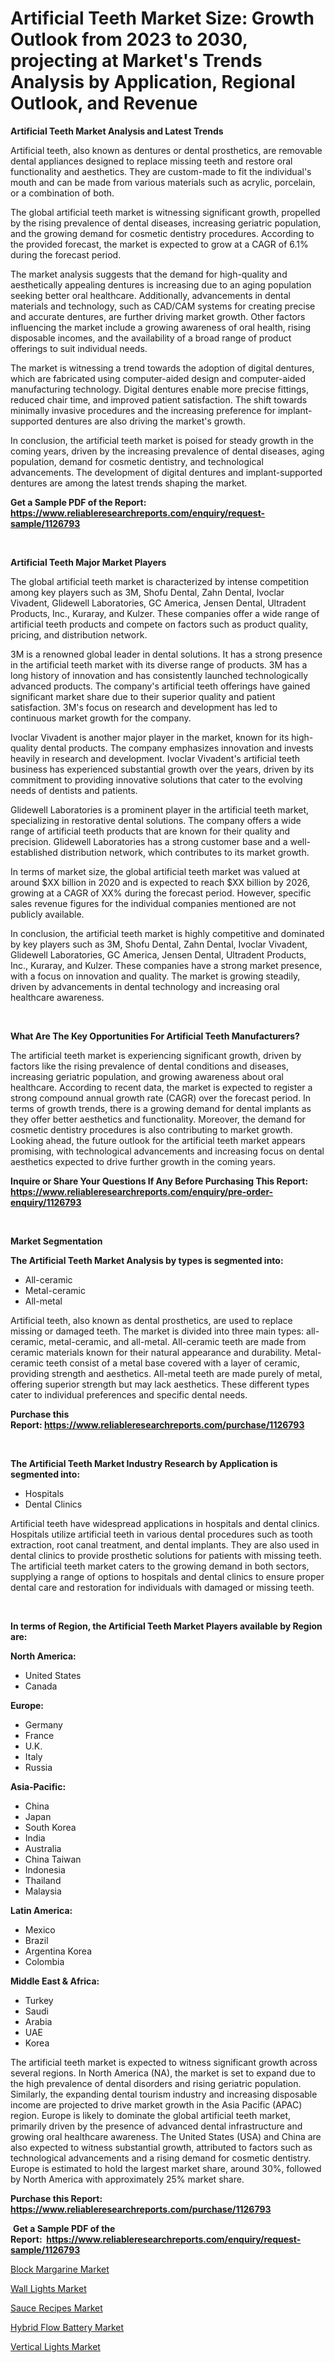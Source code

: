 <p><h1>Artificial Teeth Market Size: Growth Outlook from 2023 to 2030, projecting at Market's Trends Analysis by Application, Regional Outlook, and Revenue</h1></p><p><strong>Artificial Teeth Market Analysis and Latest Trends</strong></p>
<p><p>Artificial teeth, also known as dentures or dental prosthetics, are removable dental appliances designed to replace missing teeth and restore oral functionality and aesthetics. They are custom-made to fit the individual's mouth and can be made from various materials such as acrylic, porcelain, or a combination of both.</p><p>The global artificial teeth market is witnessing significant growth, propelled by the rising prevalence of dental diseases, increasing geriatric population, and the growing demand for cosmetic dentistry procedures. According to the provided forecast, the market is expected to grow at a CAGR of 6.1% during the forecast period.</p><p>The market analysis suggests that the demand for high-quality and aesthetically appealing dentures is increasing due to an aging population seeking better oral healthcare. Additionally, advancements in dental materials and technology, such as CAD/CAM systems for creating precise and accurate dentures, are further driving market growth. Other factors influencing the market include a growing awareness of oral health, rising disposable incomes, and the availability of a broad range of product offerings to suit individual needs.</p><p>The market is witnessing a trend towards the adoption of digital dentures, which are fabricated using computer-aided design and computer-aided manufacturing technology. Digital dentures enable more precise fittings, reduced chair time, and improved patient satisfaction. The shift towards minimally invasive procedures and the increasing preference for implant-supported dentures are also driving the market's growth.</p><p>In conclusion, the artificial teeth market is poised for steady growth in the coming years, driven by the increasing prevalence of dental diseases, aging population, demand for cosmetic dentistry, and technological advancements. The development of digital dentures and implant-supported dentures are among the latest trends shaping the market.</p></p>
<p><strong>Get a Sample PDF of the Report:&nbsp; <a href="https://www.reliableresearchreports.com/enquiry/request-sample/1126793">https://www.reliableresearchreports.com/enquiry/request-sample/1126793</a></strong></p>
<p>&nbsp;</p>
<p><strong>Artificial Teeth Major Market Players</strong></p>
<p><p>The global artificial teeth market is characterized by intense competition among key players such as 3M, Shofu Dental, Zahn Dental, Ivoclar Vivadent, Glidewell Laboratories, GC America, Jensen Dental, Ultradent Products, Inc., Kuraray, and Kulzer. These companies offer a wide range of artificial teeth products and compete on factors such as product quality, pricing, and distribution network.</p><p>3M is a renowned global leader in dental solutions. It has a strong presence in the artificial teeth market with its diverse range of products. 3M has a long history of innovation and has consistently launched technologically advanced products. The company's artificial teeth offerings have gained significant market share due to their superior quality and patient satisfaction. 3M's focus on research and development has led to continuous market growth for the company.</p><p>Ivoclar Vivadent is another major player in the market, known for its high-quality dental products. The company emphasizes innovation and invests heavily in research and development. Ivoclar Vivadent's artificial teeth business has experienced substantial growth over the years, driven by its commitment to providing innovative solutions that cater to the evolving needs of dentists and patients.</p><p>Glidewell Laboratories is a prominent player in the artificial teeth market, specializing in restorative dental solutions. The company offers a wide range of artificial teeth products that are known for their quality and precision. Glidewell Laboratories has a strong customer base and a well-established distribution network, which contributes to its market growth.</p><p>In terms of market size, the global artificial teeth market was valued at around $XX billion in 2020 and is expected to reach $XX billion by 2026, growing at a CAGR of XX% during the forecast period. However, specific sales revenue figures for the individual companies mentioned are not publicly available.</p><p>In conclusion, the artificial teeth market is highly competitive and dominated by key players such as 3M, Shofu Dental, Zahn Dental, Ivoclar Vivadent, Glidewell Laboratories, GC America, Jensen Dental, Ultradent Products, Inc., Kuraray, and Kulzer. These companies have a strong market presence, with a focus on innovation and quality. The market is growing steadily, driven by advancements in dental technology and increasing oral healthcare awareness.</p></p>
<p>&nbsp;</p>
<p><strong>What Are The Key Opportunities For Artificial Teeth Manufacturers?</strong></p>
<p><p>The artificial teeth market is experiencing significant growth, driven by factors like the rising prevalence of dental conditions and diseases, increasing geriatric population, and growing awareness about oral healthcare. According to recent data, the market is expected to register a strong compound annual growth rate (CAGR) over the forecast period. In terms of growth trends, there is a growing demand for dental implants as they offer better aesthetics and functionality. Moreover, the demand for cosmetic dentistry procedures is also contributing to market growth. Looking ahead, the future outlook for the artificial teeth market appears promising, with technological advancements and increasing focus on dental aesthetics expected to drive further growth in the coming years.</p></p>
<p><strong>Inquire or Share Your Questions If Any Before Purchasing This Report: <a href="https://www.reliableresearchreports.com/enquiry/pre-order-enquiry/1126793">https://www.reliableresearchreports.com/enquiry/pre-order-enquiry/1126793</a></strong></p>
<p>&nbsp;</p>
<p><strong>Market Segmentation</strong></p>
<p><strong>The Artificial Teeth Market Analysis by types is segmented into:</strong></p>
<p><ul><li>All-ceramic</li><li>Metal-ceramic</li><li>All-metal</li></ul></p>
<p><p>Artificial teeth, also known as dental prosthetics, are used to replace missing or damaged teeth. The market is divided into three main types: all-ceramic, metal-ceramic, and all-metal. All-ceramic teeth are made from ceramic materials known for their natural appearance and durability. Metal-ceramic teeth consist of a metal base covered with a layer of ceramic, providing strength and aesthetics. All-metal teeth are made purely of metal, offering superior strength but may lack aesthetics. These different types cater to individual preferences and specific dental needs.</p></p>
<p><strong>Purchase this Report:&nbsp;<a href="https://www.reliableresearchreports.com/purchase/1126793">https://www.reliableresearchreports.com/purchase/1126793</a></strong></p>
<p>&nbsp;</p>
<p><strong>The Artificial Teeth Market Industry Research by Application is segmented into:</strong></p>
<p><ul><li>Hospitals</li><li>Dental Clinics</li></ul></p>
<p><p>Artificial teeth have widespread applications in hospitals and dental clinics. Hospitals utilize artificial teeth in various dental procedures such as tooth extraction, root canal treatment, and dental implants. They are also used in dental clinics to provide prosthetic solutions for patients with missing teeth. The artificial teeth market caters to the growing demand in both sectors, supplying a range of options to hospitals and dental clinics to ensure proper dental care and restoration for individuals with damaged or missing teeth.</p></p>
<p>&nbsp;</p>
<p><strong>In terms of Region, the Artificial Teeth Market Players available by Region are:</strong></p>
<p>
    <p> <strong> North America: </strong>
        <ul>
            <li>United States</li>
            <li>Canada</li>
        </ul>
        </p> 
    <p> <strong> Europe: </strong>
        <ul>
            <li>Germany</li>
            <li>France</li>
            <li>U.K.</li>
            <li>Italy</li>
            <li>Russia</li>
        </ul>
        </p> 
    <p> <strong> Asia-Pacific: </strong>
        <ul>
            <li>China</li>
            <li>Japan</li>
            <li>South Korea</li>
            <li>India</li>
            <li>Australia</li>
            <li>China Taiwan</li>
            <li>Indonesia</li>
            <li>Thailand</li>
            <li>Malaysia</li>
        </ul>
        </p> 
    <p> <strong> Latin America: </strong>
        <ul>
            <li>Mexico</li>
            <li>Brazil</li>
            <li>Argentina Korea</li>
            <li>Colombia</li>
        </ul>
        </p> 
    <p> <strong> Middle East & Africa: </strong>
        <ul>
            <li>Turkey</li>
            <li>Saudi</li>
            <li>Arabia</li>
            <li>UAE</li>
            <li>Korea</li>
        </ul>
    </p>
    </p>
<p><p>The artificial teeth market is expected to witness significant growth across several regions. In North America (NA), the market is set to expand due to the high prevalence of dental disorders and rising geriatric population. Similarly, the expanding dental tourism industry and increasing disposable income are projected to drive market growth in the Asia Pacific (APAC) region. Europe is likely to dominate the global artificial teeth market, primarily driven by the presence of advanced dental infrastructure and growing oral healthcare awareness. The United States (USA) and China are also expected to witness substantial growth, attributed to factors such as technological advancements and a rising demand for cosmetic dentistry. Europe is estimated to hold the largest market share, around 30%, followed by North America with approximately 25% market share.</p></p>
<p><strong>Purchase this Report: <a href="https://www.reliableresearchreports.com/purchase/1126793">https://www.reliableresearchreports.com/purchase/1126793</a></strong></p>
<p>&nbsp;<strong>Get a Sample PDF of the Report:&nbsp;&nbsp;<a href="https://www.reliableresearchreports.com/enquiry/request-sample/1126793">https://www.reliableresearchreports.com/enquiry/request-sample/1126793</a></strong></p>
<p><strong></strong></p>
<p><p><a href="https://medium.com/@loretashyti01/block-margarine-market-furnishes-information-on-market-share-market-trends-and-market-growth-5acca8211c42">Block Margarine Market</a></p><p><a href="https://medium.com/@ebbaeffertz1951/wall-lights-market-trends-forecast-and-competitive-analysis-to-2030-b9235628e859">Wall Lights Market</a></p><p><a href="https://medium.com/@klebogdani/sauce-recipes-market-trends-forecast-and-competitive-analysis-to-2030-c9176ebe93c1">Sauce Recipes Market</a></p><p><a href="https://medium.com/@lavernacole2023/hybrid-flow-battery-market-outlook-industry-overview-and-forecast-2023-to-2030-979932bf736e">Hybrid Flow Battery Market</a></p><p><a href="https://medium.com/@verlielesch1927/vertical-lights-market-furnishes-information-on-market-share-market-trends-and-market-growth-304e18e1d642">Vertical Lights Market</a></p></p>